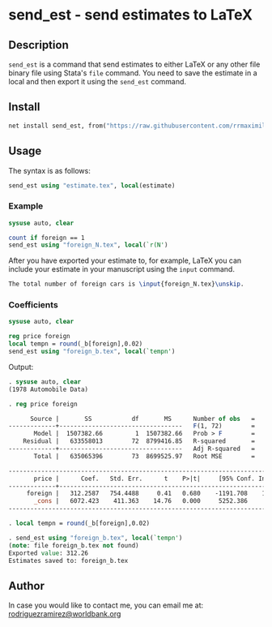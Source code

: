 **send_est - send estimates to LaTeX**
=====

## Description

`send_est` is a command that send estimates to either LaTeX or any other file binary file using Stata's `file` command. You need to save the estimate in a local and then export it using the `send_est` command.

## Install

```stata
net install send_est, from("https://raw.githubusercontent.com/rrmaximiliano/send_est/main") replace
```

## Usage

The syntax is as follows:

```stata
send_est using "estimate.tex", local(estimate)
```

### Example

```stata
sysuse auto, clear 

count if foreign == 1
send_est using "foreign_N.tex", local(`r(N')
```

After you have exported your estimate to, for example, LaTeX you can include your estimate in your manuscript using the `input` command.

```tex
The total number of foreign cars is \input{foreign_N.tex}\unskip.
```

### Coefficients

```stata
sysuse auto, clear

reg price foreign
local tempn = round(_b[foreign],0.02)
send_est using "foreign_b.tex", local(`tempn')
```

Output:

```stata
. sysuse auto, clear
(1978 Automobile Data)

. reg price foreign

      Source |       SS           df       MS      Number of obs   =        74
-------------+----------------------------------   F(1, 72)        =      0.17
       Model |  1507382.66         1  1507382.66   Prob > F        =    0.6802
    Residual |   633558013        72  8799416.85   R-squared       =    0.0024
-------------+----------------------------------   Adj R-squared   =   -0.0115
       Total |   635065396        73  8699525.97   Root MSE        =    2966.4

------------------------------------------------------------------------------
       price |      Coef.   Std. Err.      t    P>|t|     [95% Conf. Interval]
-------------+----------------------------------------------------------------
     foreign |   312.2587   754.4488     0.41   0.680    -1191.708    1816.225
       _cons |   6072.423    411.363    14.76   0.000     5252.386     6892.46
------------------------------------------------------------------------------

. local tempn = round(_b[foreign],0.02)

. send_est using "foreign_b.tex", local(`tempn')
(note: file foreign_b.tex not found)
Exported value: 312.26
Estimates saved to: foreign_b.tex 
```

## Author

In case you would like to contact me, you can email me at: [rodriguezramirez@worldbank.org](mailto:rodriguezramirez@worldbank.org)
